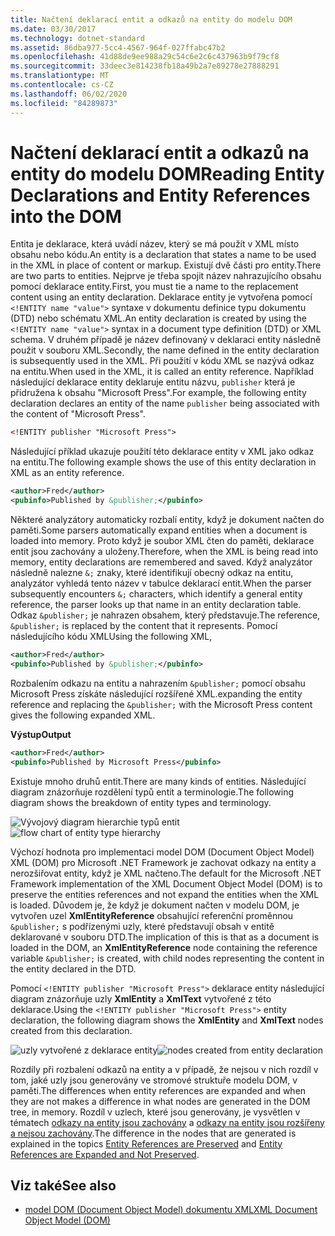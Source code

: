 ```yaml
---
title: Načtení deklarací entit a odkazů na entity do modelu DOM
ms.date: 03/30/2017
ms.technology: dotnet-standard
ms.assetid: 86dba977-5cc4-4567-964f-027ffabc47b2
ms.openlocfilehash: 41d88de9ee988a29c54c6e2c6c437963b9f79cf8
ms.sourcegitcommit: 33deec3e814238fb18a49b2a7e89278e27888291
ms.translationtype: MT
ms.contentlocale: cs-CZ
ms.lasthandoff: 06/02/2020
ms.locfileid: "84289873"
---
```

# <a name="reading-entity-declarations-and-entity-references-into-the-dom"></a><span data-ttu-id="dce3d-102">Načtení deklarací entit a odkazů na entity do modelu DOM</span><span class="sxs-lookup"><span data-stu-id="dce3d-102">Reading Entity Declarations and Entity References into the DOM</span></span>
<span data-ttu-id="dce3d-103">Entita je deklarace, která uvádí název, který se má použít v XML místo obsahu nebo kódu.</span><span class="sxs-lookup"><span data-stu-id="dce3d-103">An entity is a declaration that states a name to be used in the XML in place of content or markup.</span></span> <span data-ttu-id="dce3d-104">Existují dvě části pro entity.</span><span class="sxs-lookup"><span data-stu-id="dce3d-104">There are two parts to entities.</span></span> <span data-ttu-id="dce3d-105">Nejprve je třeba spojit název nahrazujícího obsahu pomocí deklarace entity.</span><span class="sxs-lookup"><span data-stu-id="dce3d-105">First, you must tie a name to the replacement content using an entity declaration.</span></span> <span data-ttu-id="dce3d-106">Deklarace entity je vytvořena pomocí `<!ENTITY name "value">` syntaxe v dokumentu definice typu dokumentu (DTD) nebo schématu XML.</span><span class="sxs-lookup"><span data-stu-id="dce3d-106">An entity declaration is created by using the `<!ENTITY name "value">` syntax in a document type definition (DTD) or XML schema.</span></span> <span data-ttu-id="dce3d-107">V druhém případě je název definovaný v deklaraci entity následně použit v souboru XML.</span><span class="sxs-lookup"><span data-stu-id="dce3d-107">Secondly, the name defined in the entity declaration is subsequently used in the XML.</span></span> <span data-ttu-id="dce3d-108">Při použití v kódu XML se nazývá odkaz na entitu.</span><span class="sxs-lookup"><span data-stu-id="dce3d-108">When used in the XML, it is called an entity reference.</span></span> <span data-ttu-id="dce3d-109">Například následující deklarace entity deklaruje entitu názvu, `publisher` která je přidružena k obsahu "Microsoft Press".</span><span class="sxs-lookup"><span data-stu-id="dce3d-109">For example, the following entity declaration declares an entity of the name `publisher` being associated with the content of "Microsoft Press".</span></span>  
  
```xml  
<!ENTITY publisher "Microsoft Press">  
```  
  
 <span data-ttu-id="dce3d-110">Následující příklad ukazuje použití této deklarace entity v XML jako odkaz na entitu.</span><span class="sxs-lookup"><span data-stu-id="dce3d-110">The following example shows the use of this entity declaration in XML as an entity reference.</span></span>  
  
```xml  
<author>Fred</author>  
<pubinfo>Published by &publisher;</pubinfo>  
```  
  
 <span data-ttu-id="dce3d-111">Některé analyzátory automaticky rozbalí entity, když je dokument načten do paměti.</span><span class="sxs-lookup"><span data-stu-id="dce3d-111">Some parsers automatically expand entities when a document is loaded into memory.</span></span> <span data-ttu-id="dce3d-112">Proto když je soubor XML čten do paměti, deklarace entit jsou zachovány a uloženy.</span><span class="sxs-lookup"><span data-stu-id="dce3d-112">Therefore, when the XML is being read into memory, entity declarations are remembered and saved.</span></span> <span data-ttu-id="dce3d-113">Když analyzátor následně nalezne `&;` znaky, které identifikují obecný odkaz na entitu, analyzátor vyhledá tento název v tabulce deklarací entit.</span><span class="sxs-lookup"><span data-stu-id="dce3d-113">When the parser subsequently encounters `&;` characters, which identify a general entity reference, the parser looks up that name in an entity declaration table.</span></span> <span data-ttu-id="dce3d-114">Odkaz `&publisher;` je nahrazen obsahem, který představuje.</span><span class="sxs-lookup"><span data-stu-id="dce3d-114">The reference, `&publisher;` is replaced by the content that it represents.</span></span> <span data-ttu-id="dce3d-115">Pomocí následujícího kódu XML</span><span class="sxs-lookup"><span data-stu-id="dce3d-115">Using the following XML,</span></span>  
  
```xml  
<author>Fred</author>  
<pubinfo>Published by &publisher;</pubinfo>  
```  
  
 <span data-ttu-id="dce3d-116">Rozbalením odkazu na entitu a nahrazením `&publisher;` pomocí obsahu Microsoft Press získáte následující rozšířené XML.</span><span class="sxs-lookup"><span data-stu-id="dce3d-116">expanding the entity reference and replacing the `&publisher;` with the Microsoft Press content gives the following expanded XML.</span></span>  
  
 <span data-ttu-id="dce3d-117">**Výstup**</span><span class="sxs-lookup"><span data-stu-id="dce3d-117">**Output**</span></span>  
  
```xml  
<author>Fred</author>  
<pubinfo>Published by Microsoft Press</pubinfo>  
```  
  
 <span data-ttu-id="dce3d-118">Existuje mnoho druhů entit.</span><span class="sxs-lookup"><span data-stu-id="dce3d-118">There are many kinds of entities.</span></span> <span data-ttu-id="dce3d-119">Následující diagram znázorňuje rozdělení typů entit a terminologie.</span><span class="sxs-lookup"><span data-stu-id="dce3d-119">The following diagram shows the breakdown of entity types and terminology.</span></span>  
  
 <span data-ttu-id="dce3d-120">![Vývojový diagram hierarchie typů entit](media/entity-hierarchy.gif "Entity_hierarchy")</span><span class="sxs-lookup"><span data-stu-id="dce3d-120">![flow chart of entity type hierarchy](media/entity-hierarchy.gif "Entity_hierarchy")</span></span>  
  
 <span data-ttu-id="dce3d-121">Výchozí hodnota pro implementaci model DOM (Document Object Model) XML (DOM) pro Microsoft .NET Framework je zachovat odkazy na entity a nerozšiřovat entity, když je XML načteno.</span><span class="sxs-lookup"><span data-stu-id="dce3d-121">The default for the Microsoft .NET Framework implementation of the XML Document Object Model (DOM) is to preserve the entities references and not expand the entities when the XML is loaded.</span></span> <span data-ttu-id="dce3d-122">Důvodem je, že když je dokument načten v modelu DOM, je vytvořen uzel **XmlEntityReference** obsahující referenční proměnnou `&publisher;` s podřízenými uzly, které představují obsah v entitě deklarované v souboru DTD.</span><span class="sxs-lookup"><span data-stu-id="dce3d-122">The implication of this is that as a document is loaded in the DOM, an **XmlEntityReference** node containing the reference variable `&publisher;` is created, with child nodes representing the content in the entity declared in the DTD.</span></span>  
  
 <span data-ttu-id="dce3d-123">Pomocí `<!ENTITY publisher "Microsoft Press">` deklarace entity následující diagram znázorňuje uzly **XmlEntity** a **XmlText** vytvořené z této deklarace.</span><span class="sxs-lookup"><span data-stu-id="dce3d-123">Using the `<!ENTITY publisher "Microsoft Press">` entity declaration, the following diagram shows the **XmlEntity** and **XmlText** nodes created from this declaration.</span></span>  
  
 <span data-ttu-id="dce3d-124">![uzly vytvořené z deklarace entity](media/xml-entitydeclaration-node2.png "xml_entitydeclaration_node2")</span><span class="sxs-lookup"><span data-stu-id="dce3d-124">![nodes created from entity declaration](media/xml-entitydeclaration-node2.png "xml_entitydeclaration_node2")</span></span>  
  
 <span data-ttu-id="dce3d-125">Rozdíly při rozbalení odkazů na entity a v případě, že nejsou v nich rozdíl v tom, jaké uzly jsou generovány ve stromové struktuře modelu DOM, v paměti.</span><span class="sxs-lookup"><span data-stu-id="dce3d-125">The differences when entity references are expanded and when they are not makes a difference in what nodes are generated in the DOM tree, in memory.</span></span> <span data-ttu-id="dce3d-126">Rozdíl v uzlech, které jsou generovány, je vysvětlen v tématech [odkazy na entity jsou zachovány](entity-references-are-preserved.md) a [odkazy na entity jsou rozšířeny a nejsou zachovány](entity-references-are-expanded-and-not-preserved.md).</span><span class="sxs-lookup"><span data-stu-id="dce3d-126">The difference in the nodes that are generated is explained in the topics [Entity References are Preserved](entity-references-are-preserved.md) and [Entity References are Expanded and Not Preserved](entity-references-are-expanded-and-not-preserved.md).</span></span>  
  
## <a name="see-also"></a><span data-ttu-id="dce3d-127">Viz také</span><span class="sxs-lookup"><span data-stu-id="dce3d-127">See also</span></span>

- [<span data-ttu-id="dce3d-128">model DOM (Document Object Model) dokumentu XML</span><span class="sxs-lookup"><span data-stu-id="dce3d-128">XML Document Object Model (DOM)</span></span>](xml-document-object-model-dom.md)
